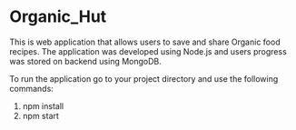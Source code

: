 # Organic_Hut

This is web application that allows users to save and share Organic food recipes. The application was developed using Node.js and users progress was stored on backend using MongoDB.


To run the application go to your project directory and use the following commands:

1. npm install
2. npm start
